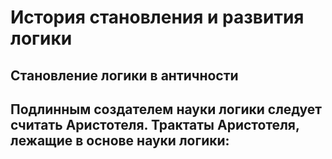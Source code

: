 # История становления и развития логики

## Становление логики в античности

Подлинным создателем науки логики следует считать Аристотеля. Трактаты Аристотеля, лежащие в основе науки логики:
- 